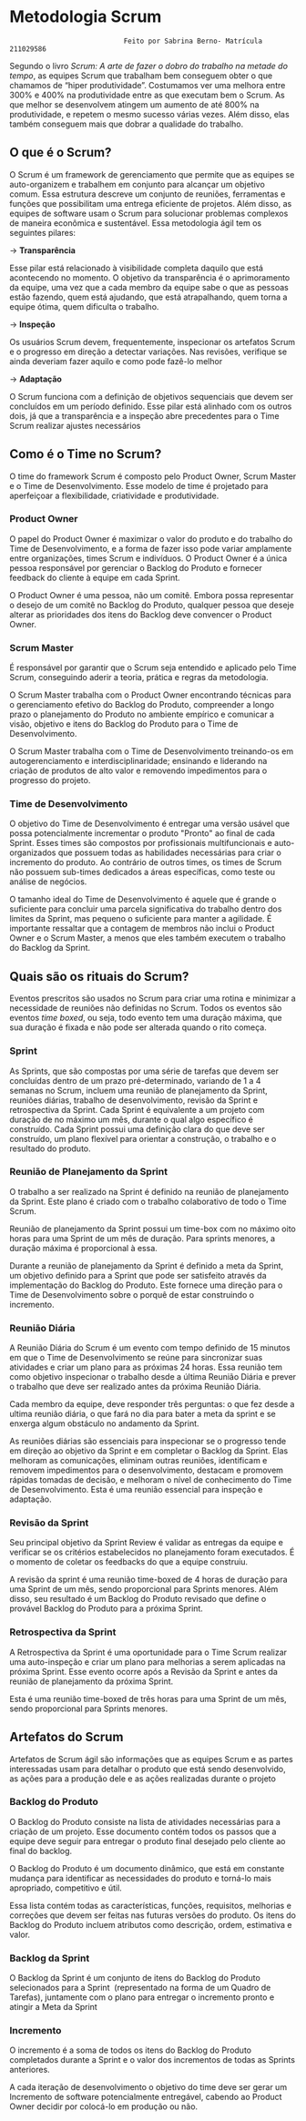 # Metodologia Scrum

					            Feito por Sabrina Berno- Matrícula 211029586

Segundo o livro *Scrum: A arte de fazer o dobro do trabalho na metade do tempo*, as equipes Scrum que trabalham bem conseguem obter o que chamamos de “hiper produtividade”. Costumamos ver uma melhora entre 300% e 400% na produtividade entre as que executam bem o Scrum. As que melhor se desenvolvem atingem um aumento de até 800% na produtividade, e repetem o mesmo sucesso várias vezes. Além disso, elas também conseguem mais que dobrar a qualidade do trabalho.

## O que é o Scrum?

O Scrum é um framework de gerenciamento que permite que as equipes se auto-organizem e trabalhem em conjunto para alcançar um objetivo comum. Essa estrutura descreve um conjunto de reuniões, ferramentas e funções que possibilitam uma entrega eficiente de projetos. Além disso, as equipes de software usam o Scrum para solucionar problemas complexos de maneira econômica e sustentável. Essa metodologia ágil tem os seguintes pilares:

→ **********************Transparência**********************

Esse pilar está relacionado à visibilidade completa daquilo que está acontecendo no momento. O objetivo da transparência é o aprimoramento da equipe, uma vez que a cada membro da equipe sabe o que as pessoas estão fazendo, quem está ajudando, que está atrapalhando, quem torna a equipe ótima, quem dificulta o trabalho.

→ ****************Inspeção****************

Os usuários Scrum devem, frequentemente, inspecionar os artefatos Scrum e o progresso em direção a detectar variações. Nas revisões, verifique se ainda deveriam fazer aquilo e como pode fazê-lo melhor

→ ******************Adaptação******************

O Scrum funciona com a definição de objetivos sequenciais que devem ser concluídos em um período definido. Esse pilar está alinhado com os outros dois, já que a transparência e a inspeção abre precedentes para o Time Scrum realizar ajustes necessários

## Como é o Time no Scrum?

O time do framework Scrum é composto pelo Product Owner, Scrum Master e o Time de Desenvolvimento. Esse modelo de time é projetado para aperfeiçoar a flexibilidade, criatividade e produtividade.

### Product Owner

O papel do Product Owner é maximizar o valor do produto e do trabalho do Time de Desenvolvimento, e a forma de fazer isso pode variar amplamente entre organizações, times Scrum e indivíduos. O Product Owner é a única pessoa responsável por gerenciar o Backlog do Produto e fornecer feedback do cliente à equipe em cada Sprint.

O Product Owner é uma pessoa, não um comitê. Embora possa representar o desejo de um comitê no Backlog do Produto, qualquer pessoa que deseje alterar as prioridades dos itens do Backlog deve convencer o Product Owner.

### Scrum Master

É responsável por garantir que o Scrum seja entendido e aplicado pelo Time Scrum, conseguindo aderir a teoria, prática e regras da metodologia. 

O Scrum Master trabalha com o Product Owner encontrando técnicas para o gerenciamento efetivo do Backlog do Produto, compreender a longo prazo o planejamento do Produto no ambiente empírico e comunicar a visão, objetivo e itens do Backlog do Produto para o Time de Desenvolvimento. 

O Scrum Master trabalha com o Time de Desenvolvimento treinando-os em autogerenciamento e interdisciplinaridade; ensinando e liderando na criação de produtos de alto valor e removendo impedimentos para o progresso do projeto. 

### Time de Desenvolvimento

O objetivo do Time de Desenvolvimento é entregar uma versão usável que possa potencialmente incrementar o produto "Pronto" ao final de cada Sprint. Esses times são compostos por profissionais multifuncionais e auto-organizados que possuem todas as habilidades necessárias para criar o incremento do produto. Ao contrário de outros times, os times de Scrum não possuem sub-times dedicados a áreas específicas, como teste ou análise de negócios.

O tamanho ideal do Time de Desenvolvimento é aquele que é grande o suficiente para concluir uma parcela significativa do trabalho dentro dos limites da Sprint, mas pequeno o suficiente para manter a agilidade. É importante ressaltar que a contagem de membros não inclui o Product Owner e o Scrum Master, a menos que eles também executem o trabalho do Backlog da Sprint.

## Quais são os rituais do Scrum?

Eventos prescritos são usados no Scrum para criar uma rotina e minimizar a necessidade de reuniões não definidas no Scrum. Todos os eventos são eventos *time boxed*, ou seja, todo evento tem uma duração máxima, que sua duração é fixada e não pode ser alterada quando o rito começa. 

### Sprint

As Sprints, que são compostas por uma série de tarefas que devem ser concluídas dentro de um prazo pré-determinado, variando de 1 a 4 semanas no Scrum, incluem uma reunião de planejamento da Sprint, reuniões diárias, trabalho de desenvolvimento, revisão da Sprint e retrospectiva da Sprint. Cada Sprint é equivalente a um projeto com duração de no máximo um mês, durante o qual algo específico é construído. Cada Sprint possui uma definição clara do que deve ser construído, um plano flexível para orientar a construção, o trabalho e o resultado do produto.

### Reunião de Planejamento da Sprint

O trabalho a ser realizado na Sprint é definido na reunião de planejamento da Sprint. Este plano é criado com o trabalho colaborativo de todo o Time Scrum.

Reunião de planejamento da Sprint possui um time-box com no máximo oito horas para uma Sprint de um mês de duração. Para sprints menores, a duração máxima é proporcional à essa. 

Durante a reunião de planejamento da Sprint é definido a meta da Sprint, um objetivo definido para a Sprint que pode ser satisfeito através da implementação do Backlog do Produto. Este fornece uma direção para o Time de Desenvolvimento sobre o porquê de estar construindo o incremento.

### Reunião Diária

A Reunião Diária do Scrum é um evento com tempo definido de 15 minutos em que o Time de Desenvolvimento se reúne para sincronizar suas atividades e criar um plano para as próximas 24 horas. Essa reunião tem como objetivo inspecionar o trabalho desde a última Reunião Diária e prever o trabalho que deve ser realizado antes da próxima Reunião Diária.

Cada membro da equipe, deve responder três perguntas: o que fez desde a ultima reunião diária, o que fará no dia para bater a meta da sprint e se enxerga algum obstáculo no andamento da Sprint.

As reuniões diárias são essenciais para inspecionar se o progresso tende em direção ao objetivo da Sprint e em completar o Backlog da Sprint. Elas melhoram as comunicações, eliminam outras reuniões, identificam e removem impedimentos para o desenvolvimento, destacam e promovem rápidas tomadas de decisão, e melhoram o nível de conhecimento do Time de Desenvolvimento. Esta é uma reunião essencial para inspeção e adaptação.

### Revisão da Sprint

Seu principal objetivo da Sprint Review é validar as entregas da equipe e verificar se os critérios estabelecidos no planejamento foram executados. É o momento de coletar os feedbacks do que a equipe construiu. 

A revisão da sprint é uma reunião time-boxed de 4 horas de duração para uma Sprint de um mês, sendo proporcional para Sprints menores. Além disso, seu resultado é um Backlog do Produto revisado que define o provável Backlog do Produto para a próxima Sprint.

### Retrospectiva da Sprint

A Retrospectiva da Sprint é uma oportunidade para o Time Scrum realizar uma auto-inspeção e criar um plano para melhorias a serem aplicadas na próxima Sprint. Esse evento ocorre após a Revisão da Sprint e antes da reunião de planejamento da próxima Sprint.

Esta é uma reunião time-boxed de três horas para uma Sprint de um mês, sendo proporcional para Sprints menores.

## Artefatos do Scrum

Artefatos de Scrum ágil são informações que as equipes Scrum e as partes interessadas usam para detalhar o produto que está sendo desenvolvido, as ações para a produção dele e as ações realizadas durante o projeto

### Backlog do Produto

O Backlog do Produto consiste na lista de atividades necessárias para a criação de um projeto. Esse documento contém todos os passos que a equipe deve seguir para entregar o produto final desejado pelo cliente ao final do backlog.

O Backlog do Produto é um documento dinâmico, que está em constante mudança para identificar as necessidades do produto e torná-lo mais apropriado, competitivo e útil.

Essa lista contém todas as características, funções, requisitos, melhorias e correções que devem ser feitas nas futuras versões do produto. Os itens do Backlog do Produto incluem atributos como descrição, ordem, estimativa e valor.

### Backlog da Sprint

O Backlog da Sprint é um conjunto de itens do Backlog do Produto selecionados para a Sprint  (representado na forma de um Quadro de Tarefas), juntamente com o plano para entregar o incremento pronto e atingir a Meta da Sprint

### Incremento

O incremento é a soma de todos os itens do Backlog do Produto completados durante a Sprint e o valor dos incrementos de todas as Sprints anteriores.

A cada iteração de desenvolvimento o objetivo do time deve ser gerar um Incremento de software potencialmente entregável, cabendo ao Product Owner decidir por colocá-lo em produção ou não.
